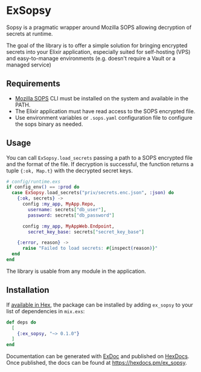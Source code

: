 # ExSopsy

Sopsy is a pragmatic wrapper around Mozilla SOPS allowing decryption of secrets at runtime.

The goal of the library is to offer a simple solution for bringing encrypted secrets into your Elixir application, especially suited for self-hosting (VPS) and easy-to-manage environments (e.g. doesn't require a Vault or a managed service)


## Requirements

* [Mozilla SOPS](https://github.com/getsops/sops) CLI must be installed on the system and available in the PATH.
* The Elixir application must have read access to the SOPS encrypted file.
* Use environment variables or `.sops.yaml` configuration file to configure the sops binary as needed.

## Usage

You can call `ExSopsy.load_secrets` passing a path to a SOPS encrypted file and the format of the file.
If decryption is successful, the function returns a tuple `{:ok, Map.t}` with the decrypted secret keys.

```elixir
# config/runtime.exs
if config_env() == :prod do
  case ExSopsy.load_secrets("priv/secrets.enc.json", :json) do
    {:ok, secrets} ->
      config :my_app, MyApp.Repo,
        username: secrets["db_user"],
        password: secrets["db_password"]

      config :my_app, MyAppWeb.Endpoint,
        secret_key_base: secrets["secret_key_base"]

    {:error, reason} ->
      raise "Failed to load secrets: #{inspect(reason)}"
  end
end
```

The library is usable from any module in the application.

## Installation

If [available in Hex](https://hex.pm/docs/publish), the package can be installed
by adding `ex_sopsy` to your list of dependencies in `mix.exs`:

```elixir
def deps do
  [
    {:ex_sopsy, "~> 0.1.0"}
  ]
end
```

Documentation can be generated with [ExDoc](https://github.com/elixir-lang/ex_doc)
and published on [HexDocs](https://hexdocs.pm). Once published, the docs can
be found at <https://hexdocs.pm/ex_sopsy>.
